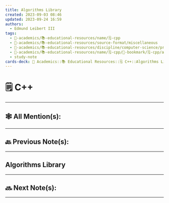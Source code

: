 ```yaml
---
title: Algorithms Library
created: 2023-09-03 08:46
updated: 2023-09-24 16:59
authors:
  - Edmund Leibert III
tags:
  - 🔴-academics/📚-educational-resources/name/🗒️-cpp
  - 🔴-academics/📚-educational-resources/source-format/miscellaneous
  - 🔴-academics/📚-educational-resources/discipline/computer-science/programming-language/cpp
  - 🔴-academics/📚-educational-resources/name/🗒️-cpp/🔖-bookmark/🗒️-cpp/algorithms-library
  - study-note
cards-deck: 🔴 Academics::📚 Educational Resources::🗒️ C++::Algorithms Library
---
```


# 🗒️ C++

---

## 🕸️ All Mention(s):

---

## 🔙 Previous Note(s):

---

## Algorithms Library



---


## 🔜 Next Note(s):


---
